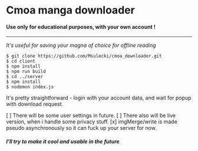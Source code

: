 # Cmoa manga downloader

#### Use only for educational purposes, with your own account !

---

_*It's useful for saving your magna of choice for offline reading*_

```
$ git clone https://github.com/Msulecki/cmoa_downloader.git
$ cd client
$ npm install
$ npm run build
$ cd ../server
$ npm install
$ nodemon index.js
```

It's pretty straightforward - login with your account data, and wait for popup with download request.

[ ] There will be some user settings in future.
[ ] There also will be live version, when i handle some privacy stuff.
[x] imgMerge/write is made pseudo asynchronously so it can fuck up your server for now.

##### **I'll try to make it cool and usable in the future**
